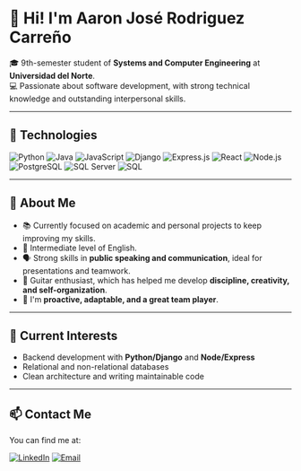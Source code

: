 # 👋 Hi! I'm Aaron José Rodriguez Carreño

🎓 9th-semester student of **Systems and Computer Engineering** at **Universidad del Norte**.  
💻 Passionate about software development, with strong technical knowledge and outstanding interpersonal skills.

---

## 🚀 Technologies

![Python](https://img.shields.io/badge/-Python-3776AB?style=flat&logo=python&logoColor=white)
![Java](https://img.shields.io/badge/-Java-007396?style=flat&logo=java&logoColor=white)
![JavaScript](https://img.shields.io/badge/-JavaScript-F7DF1E?style=flat&logo=javascript&logoColor=black)
![Django](https://img.shields.io/badge/-Django-092E20?style=flat&logo=django&logoColor=white)
![Express.js](https://img.shields.io/badge/-Express.js-000000?style=flat&logo=express&logoColor=white)
![React](https://img.shields.io/badge/-React-61DAFB?style=flat&logo=react&logoColor=black)
![Node.js](https://img.shields.io/badge/-Node.js-339933?style=flat&logo=node.js&logoColor=white)
![PostgreSQL](https://img.shields.io/badge/-PostgreSQL-336791?style=flat&logo=postgresql&logoColor=white)
![SQL Server](https://img.shields.io/badge/-SQL%20Server-CC2927?style=flat&logo=microsoft-sql-server&logoColor=white)
![SQL](https://img.shields.io/badge/-SQL-4479A1?style=flat&logo=sqlite&logoColor=white)

---

## 💼 About Me

- 📚 Currently focused on academic and personal projects to keep improving my skills.
- 🧠 Intermediate level of English.
- 🗣️ Strong skills in **public speaking and communication**, ideal for presentations and teamwork.
- 🎸 Guitar enthusiast, which has helped me develop **discipline, creativity, and self-organization**.
- 🤝 I'm **proactive, adaptable, and a great team player**.

---

## 📌 Current Interests

- Backend development with **Python/Django** and **Node/Express**
- Relational and non-relational databases
- Clean architecture and writing maintainable code

---

## 📫 Contact Me

You can find me at:

[![LinkedIn](https://img.shields.io/badge/-LinkedIn-0077B5?style=flat&logo=linkedin&logoColor=white)](https://www.linkedin.com/in/aaron-rodriguez-285182320)
[![Email](https://img.shields.io/badge/-Email-D14836?style=flat&logo=gmail&logoColor=white)](mailto:aaron.rodriguez.c02@gmail.com)
